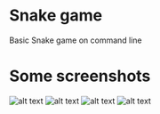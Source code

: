 # Snake game
Basic Snake game on command line


# Some screenshots

![alt text](https://media.discordapp.net/attachments/434757360649502743/533085157779963905/unknown.png)
![alt text](https://media.discordapp.net/attachments/434757360649502743/533086728223981590/unknown.png?width=948&height=474)
![alt text](https://media.discordapp.net/attachments/434757360649502743/533087003164672052/unknown.png?width=945&height=473)
![alt text](https://media.discordapp.net/attachments/434757360649502743/533087243758338051/unknown.png?width=949&height=474)
